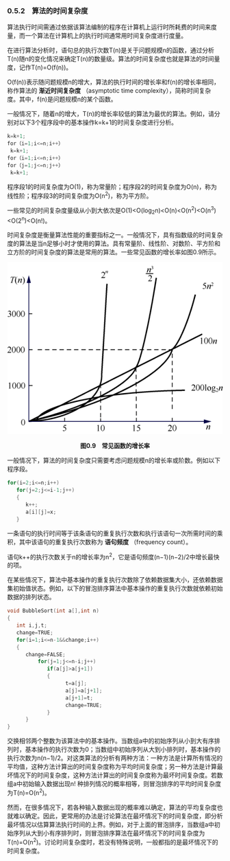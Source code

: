 ### 0.5.2　算法的时间复杂度

算法执行时间需通过依据该算法编制的程序在计算机上运行时所耗费的时间来度量，而一个算法在计算机上的执行时间通常用时间复杂度进行度量。

在进行算法分析时，语句总的执行次数T(n)是关于问题规模n的函数，通过分析T(n)随n的变化情况来确定T(n)的数量级。算法的时间复杂度也就是算法的时间量度，记作T(n)=O(f(n))。

O(f(n))表示随问题规模n的增大，算法的执行时间的增长率和f(n)的增长率相同，称作算法的 **渐近时间复杂度** （asymptotic time complexity），简称时间复杂度。其中，f(n)是问题规模n的某个函数。

一般情况下，随着n的增大，T(n)的增长率较低的算法为最优的算法。例如，请分别对以下3个程序段中的基本操作k=k+1的时间复杂度进行分析。

```c
k=k+1;
for（i=1;i<=n;i++）
 k=k+1;
for（i=1;i<=n;i++）
for（j=1;j<=n;j++）
 k=k+1;
```

程序段1的时间复杂度为O(1)，称为常量阶；程序段2的时间复杂度为O(n)，称为线性阶；程序段3的时间复杂度为O(n<sup class="my_markdown">2</sup>)，称为平方阶。

一些常见的时间复杂度量级从小到大依次是O(1)<O(log<sub class="my_markdown">2</sub>n)<O(n)<O(n<sup class="my_markdown">2</sup>)<O(n<sup>3</sup>)<O(2<sup class="my_markdown">n</sup>)<O(n!)。

时间复杂度是衡量算法性能的重要指标之一。一般情况下，具有指数级的时间复杂度的算法是当n足够小时才使用的算法。具有常量阶、线性阶、对数阶、平方阶和立方阶的时间复杂度的算法是常用的算法。一些常见函数的增长率如图0.9所示。

![12.png](../images/12.png)
<center class="my_markdown"><b class="my_markdown">图0.9　常见函数的增长率</b></center>

一般情况下，算法的时间复杂度只需要考虑问题规模n的增长率或阶数。例如以下程序段。

```c
for(i=2;i<=n;i++)
   for(j=2;j<=i-1;j++)
   {
      k++;
      a[i][j]=x;
   }
```

一条语句的执行时间等于该条语句的重复执行次数和执行该语句一次所需时间的乘积，其中该语句的重复执行次数称为 **语句频度** （frequency count）。

语句k++的执行次数关于n的增长率为n<sup class="my_markdown">2</sup>，它是语句频度(n−1)(n−2)/2中增长最快的项。

在某些情况下，算法中基本操作的重复执行次数除了依赖数据集大小，还依赖数据集初始值状态。例如，以下的冒泡排序算法中基本操作的重复执行次数就依赖初始数据的排列状态。

```c
void BubbleSort(int a[],int n)
{
   int i,j,t;
   change=TRUE;
   for(i=1;i<=n-1&&change;i++)
   {
      change=FALSE;
          for(j=1;j<=n-i;j++)
             if(a[j]>a[j+1])
             {
                   t=a[j];
                   a[j]=a[j+1];
                   a[j+1]=t;
                   change=TRUE;
             }
      }
}
```

交换相邻两个整数为该算法中的基本操作。当数组a中的初始序列从小到大有序排列时，基本操作的执行次数为0；当数组中初始序列从大到小排列时，基本操作的执行次数为n(n−1)/2。对这类算法的分析有两种方法：一种方法是计算所有情况的平均值，这种方法计算出的时间复杂度称为平均时间复杂度；另一种方法是计算最坏情况下的时间复杂度，这种方法计算出的时间复杂度称为最坏时间复杂度。若数组a中初始输入数据出现n! 种排列情况的概率相等，则冒泡排序的平均时间复杂度为T(n)=O(n<sup class="my_markdown">2</sup>)。

然而，在很多情况下，若各种输入数据出现的概率难以确定，算法的平均复杂度也就难以确定。因此，更常用的办法是讨论算法在最坏情况下的时间复杂度，即分析最坏情况以估算算法执行时间的上界。例如，对于上面的冒泡排序，当数组a中初始序列从大到小有序排列时，则冒泡排序算法在最坏情况下的时间复杂度为T(n)=O(n<sup class="my_markdown">2</sup>)。讨论时间复杂度时，若没有特殊说明，一般都指的是最坏情况下的时间复杂度。

